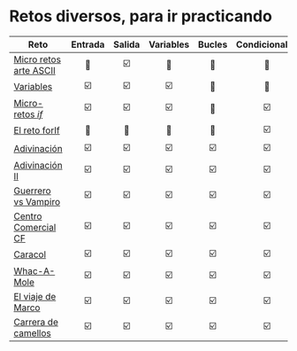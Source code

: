 # Retos diversos, para ir practicando

|Reto|Entrada|Salida|Variables|Bucles|Condicionales|Dificultad
|-|:-:|:-:|:-:|:-:|:-:|:-:|
|[Micro retos arte ASCII](01-MicroRetosASCIIart.md)|🔲|☑️|🔲|🔲|🔲|😊
|[Variables](02-MicroRetosVariables.md)|☑️|☑️|☑️|🔲|🔲|😊
|[Micro-retos *if*](03-MicroRetosIf.md)|☑️|☑️|☑️|🔲|☑️|😊
|[El reto forIf](04-RetoForIf.md)|🔲|🔲|🔲|🔲|☑️|😰
|[Adivinación](05-Adivinacion.md)|☑️|☑️|☑️|☑️|☑️|😐
|[Adivinación II](06-adivinaNumero.md)|☑️|☑️|☑️|☑️|☑️|😐
|[Guerrero vs Vampiro](07-guerreroVampiro.md)|☑️|☑️|☑️|☑️|☑️|😓
|[Centro Comercial CF](08-RetoCCCF.md)|☑️|☑️|☑️|☑️|☑️|😰
|[Caracol](09-ElCaracol.md)|☑️|☑️|☑️|☑️|☑️|😐
|[Whac-A-Mole](10-Whac-A-Mole.md)|☑️|☑️|☑️|☑️|☑️|🤔
|[El viaje de Marco](11-ElViajeDeMarco.md)|☑️|☑️|☑️|☑️|☑️|😓
|[Carrera de camellos](12-CarreraDeCamellos.md)|☑️|☑️|☑️|☑️|☑️|😓
